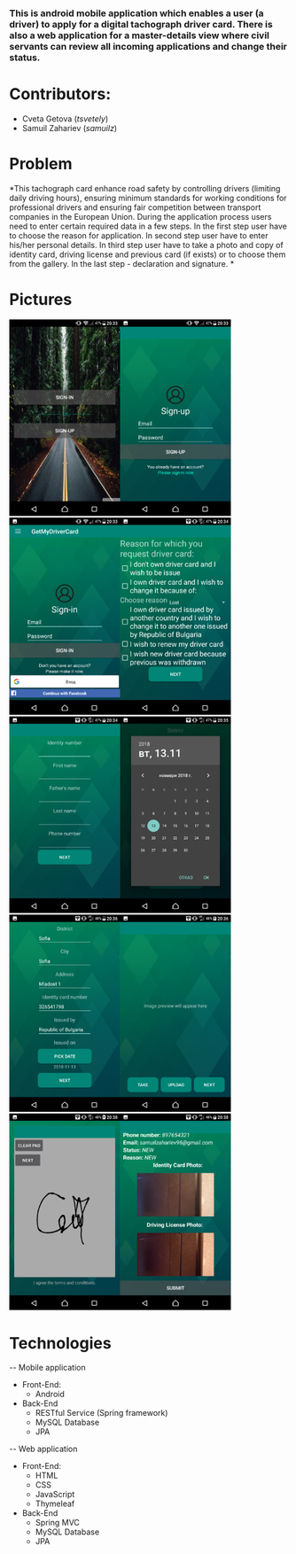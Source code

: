### This is android mobile application which enables a user (a driver) to apply for a digital tachograph driver card. There is also a web application for a master-details view where civil servants can review all incoming applications and change their status.

# Contributors: 
- Cveta Getova (*tsvetely*)
- Samuil Zahariev (*samuilz*)

# Problem
*This tachograph card enhance road safety by controlling drivers (limiting daily driving hours), ensuring minimum standards for working conditions for professional drivers and ensuring fair competition between transport companies in the European Union. During the application process users need to enter certain required data in a few steps. In the first step user have to choose the reason for application. In second step user have to enter his/her personal details. In third step user have to take a photo and copy of identity card, driving license and previous card (if exists) or to choose them from the gallery. In the last step - declaration and signature. *

# Pictures

<img src="https://github.com/TeamQuickSilver/GetMyDriverCard/blob/master/Images/Screenshot_20181113-203318.png" alt="drawing" width="200"/><img src="https://github.com/TeamQuickSilver/GetMyDriverCard/blob/master/Images/Screenshot_20181113-203327.png" alt="drawing" width="200"/><img src="https://github.com/TeamQuickSilver/GetMyDriverCard/blob/master/Images/Screenshot_20181113-203345.png" alt="drawing" width="200"/><img src="https://github.com/TeamQuickSilver/GetMyDriverCard/blob/master/Images/Screenshot_20181113-203442.png" alt="drawing" width="200"/><img src="https://github.com/TeamQuickSilver/GetMyDriverCard/blob/master/Images/Screenshot_20181113-203452.png" alt="drawing" width="200"/><img src="https://github.com/TeamQuickSilver/GetMyDriverCard/blob/master/Images/Screenshot_20181113-203534.png" alt="drawing" width="200"/><img src="https://github.com/TeamQuickSilver/GetMyDriverCard/blob/master/Images/Screenshot_20181113-203619.png" alt="drawing" width="200"/><img src="https://github.com/TeamQuickSilver/GetMyDriverCard/blob/master/Images/Screenshot_20181113-203646.png" alt="drawing" width="200"/><img src="https://github.com/TeamQuickSilver/GetMyDriverCard/blob/master/Images/Screenshot_20181113-203811.png" alt="drawing" width="200"/><img src="https://github.com/TeamQuickSilver/GetMyDriverCard/blob/master/Images/Screenshot_20181113-203840.png" alt="drawing" width="200"/>

# Technologies
-- Mobile application
  - Front-End:
    * Android
  - Back-End 
    * RESTful Service (Spring framework)
    * MySQL Database
    * JPA
    
-- Web application 
  - Front-End:
      * HTML
      * CSS
      * JavaScript
      * Thymeleaf
  - Back-End 
    * Spring MVC
    * MySQL Database
    * JPA
    
